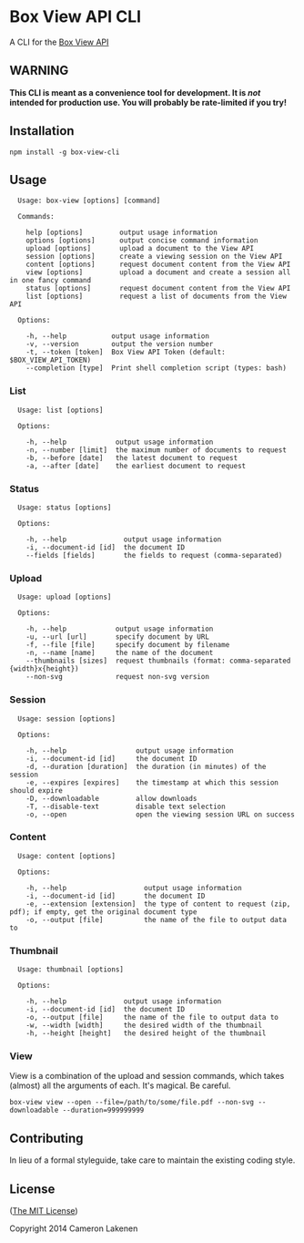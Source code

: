 # Box View API CLI

A CLI for the [Box View API](http://developers.box.com/view/)

## WARNING

**This CLI is meant as a convenience tool for development. It is _not_ intended for production use. You will probably be rate-limited if you try!**


## Installation

```
npm install -g box-view-cli
```


## Usage

```
  Usage: box-view [options] [command]

  Commands:

    help [options]         output usage information
    options [options]      output concise command information
    upload [options]       upload a document to the View API
    session [options]      create a viewing session on the View API
    content [options]      request document content from the View API
    view [options]         upload a document and create a session all in one fancy command
    status [options]       request document content from the View API
    list [options]         request a list of documents from the View API

  Options:

    -h, --help           output usage information
    -v, --version        output the version number
    -t, --token [token]  Box View API Token (default: $BOX_VIEW_API_TOKEN)
    --completion [type]  Print shell completion script (types: bash)
```

### List

```
  Usage: list [options]

  Options:

    -h, --help            output usage information
    -n, --number [limit]  the maximum number of documents to request
    -b, --before [date]   the latest document to request
    -a, --after [date]    the earliest document to request
```

### Status

```
  Usage: status [options]

  Options:

    -h, --help              output usage information
    -i, --document-id [id]  the document ID
    --fields [fields]       the fields to request (comma-separated)
```

### Upload

```
  Usage: upload [options]

  Options:

    -h, --help            output usage information
    -u, --url [url]       specify document by URL
    -f, --file [file]     specify document by filename
    -n, --name [name]     the name of the document
    --thumbnails [sizes]  request thumbnails (format: comma-separated {width}x{height})
    --non-svg             request non-svg version
```

### Session

```
  Usage: session [options]

  Options:

    -h, --help                 output usage information
    -i, --document-id [id]     the document ID
    -d, --duration [duration]  the duration (in minutes) of the session
    -e, --expires [expires]    the timestamp at which this session should expire
    -D, --downloadable         allow downloads
    -T, --disable-text         disable text selection
    -o, --open                 open the viewing session URL on success
```

### Content

```
  Usage: content [options]

  Options:

    -h, --help                   output usage information
    -i, --document-id [id]       the document ID
    -e, --extension [extension]  the type of content to request (zip, pdf); if empty, get the original document type
    -o, --output [file]          the name of the file to output data to
```

### Thumbnail

```
  Usage: thumbnail [options]

  Options:

    -h, --help              output usage information
    -i, --document-id [id]  the document ID
    -o, --output [file]     the name of the file to output data to
    -w, --width [width]     the desired width of the thumbnail
    -h, --height [height]   the desired height of the thumbnail
```

### View

View is a combination of the upload and session commands, which takes (almost) all the arguments of each. It's magical. Be careful.

```
box-view view --open --file=/path/to/some/file.pdf --non-svg --downloadable --duration=999999999
```

## Contributing

In lieu of a formal styleguide, take care to maintain the existing coding style.

## License

([The MIT License](LICENSE))

Copyright 2014 Cameron Lakenen
